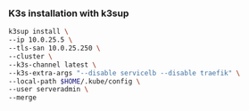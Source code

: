 ### K3s installation with k3sup

```bash
k3sup install \
--ip 10.0.25.5 \
--tls-san 10.0.25.250 \
--cluster \
--k3s-channel latest \
--k3s-extra-args "--disable servicelb --disable traefik" \
--local-path $HOME/.kube/config \
--user serveradmin \
--merge